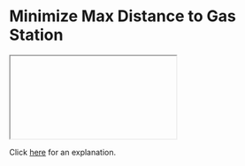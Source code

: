# Minimize Max Distance to Gas Station 

<iframe></iframe>

Click [here](Explanation.md) for an explanation.

